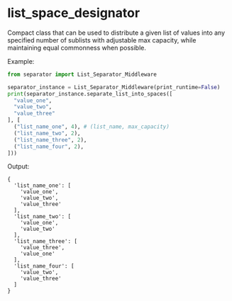 # list_space_designator

Compact class that can be used to distribute a given list of values into any specified number of sublists with adjustable max capacity, while maintaining equal commonness when possible.

Example:
```py
from separator import List_Separator_Middleware

separator_instance = List_Separator_Middleware(print_runtime=False)
print(separator_instance.separate_list_into_spaces([
  "value_one",
  "value_two",
  "value_three"
], [
  ("list_name_one", 4), # (list_name, max_capacity)
  ("list_name_two", 2),
  ("list_name_three", 2),
  ("list_name_four", 2),
]))
```
Output:
```
{
  'list_name_one': [
    'value_one',
    'value_two',
    'value_three'
  ],
  'list_name_two': [
    'value_one',
    'value_two'
  ],
  'list_name_three': [
    'value_three',
    'value_one'
  ],
  'list_name_four': [
    'value_two',
    'value_three'
  ]
}
```
